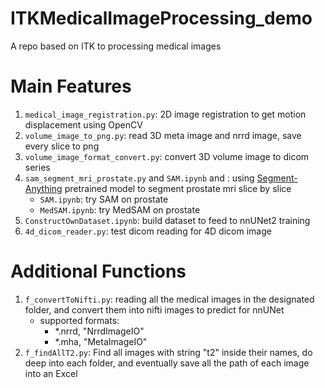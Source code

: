 # ITKMedicalImageProcessing_demo

A repo based on ITK to processing medical images

# Main Features

1. `medical_image_registration.py`: 2D image registration to get motion displacement using OpenCV
2. `volume_image_to_png.py`: read 3D meta image and nrrd image, save every slice to png
3. `volume_image_format_convert.py`: convert 3D volume image to dicom series
4. `sam_segment_mri_prostate.py` and `SAM.ipynb` and : using [Segment-Anything](https://github.com/facebookresearch/segment-anything) pretrained model to segment prostate mri slice by slice
   - `SAM.ipynb`: try SAM on prostate
   - `MedSAM.ipynb`: try MedSAM on prostate
5. `ConstructOwnDataset.ipynb`: build dataset to feed to nnUNet2 training
6. `4d_dicom_reader.py`: test dicom reading for 4D dicom image


# Additional Functions

1. `f_convertToNifti.py`: reading all the medical images in the designated folder, and convert them into nifti images to
   predict for nnUNet
    - supported formats:
        - *.nrrd, "NrrdImageIO"
        - *.mha, "MetaImageIO"
2. `f_findAllT2.py`: Find all images with string "t2" inside their names, do deep into each folder, and eventually
   save all the path of each image into an Excel